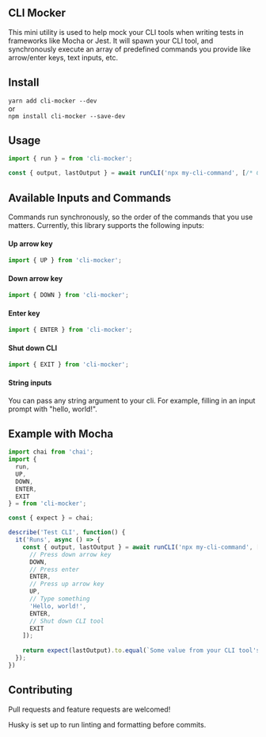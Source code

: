 ## CLI Mocker
This mini utility is used to help mock your CLI tools when writing tests in frameworks like Mocha or Jest. It will spawn your CLI tool, and synchronously execute an array of predefined commands you provide like arrow/enter keys, text inputs, etc.

## Install
`yarn add cli-mocker --dev`\
or\
`npm install cli-mocker --save-dev`

## Usage

```js
import { run } = from 'cli-mocker';

const { output, lastOutput } = await runCLI('npx my-cli-command', [/* COMMANDS */]);
```

## Available Inputs and Commands
Commands run synchronously, so the order of the commands that you use matters. Currently, this library supports the following inputs:

#### Up arrow key
```js
import { UP } from 'cli-mocker';
```

#### Down arrow key
```js
import { DOWN } from 'cli-mocker';
```

#### Enter key
```js
import { ENTER } from 'cli-mocker';
```

#### Shut down CLI
```js
import { EXIT } from 'cli-mocker';
```

#### String inputs
You can pass any string argument to your cli. For example, filling in an input prompt with "hello, world!".

## Example with Mocha
```js
import chai from 'chai';
import {
  run,
  UP,
  DOWN,
  ENTER,
  EXIT
} = from 'cli-mocker';

const { expect } = chai;

describe('Test CLI', function() {
  it('Runs', async () => {
    const { output, lastOutput } = await runCLI('npx my-cli-command', [
      // Press down arrow key
      DOWN,
      // Press enter
      ENTER,
      // Press up arrow key
      UP,
      // Type something
      'Hello, world!',
      ENTER,
      // Shut down CLI tool
      EXIT
    ]);
    
    return expect(lastOutput).to.equal(`Some value from your CLI tool's console.log() output`);
  });
})
```

## Contributing
Pull requests and feature requests are welcomed!

Husky is set up to run linting and formatting before commits.